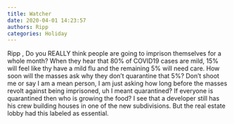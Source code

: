 ```yaml
---
title: Watcher
date: 2020-04-01 14:23:57
authors: Ripp
categories: Holiday
---
```


 Ripp , 
Do you REALLY think people are going to imprison themselves for a whole month?
When they hear that 80% of COVID19 cases are mild, 15% will feel like thy have a mild flu and the remaining 5% will need care.   How soon will the masses ask why they don’t quarantine that 5%?
Don’t shoot me or say I am a mean person, I am just asking how long before the masses revolt against being imprisoned, uh I meant quarantined?
If everyone is quarantined then who is growing the food? 
I see that a developer still has his crew building houses in one of the new subdivisions.  But the real estate lobby had this labeled as essential.